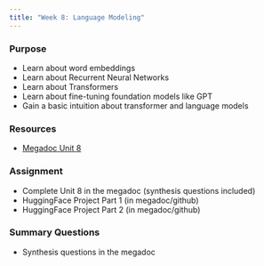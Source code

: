 ```yaml
---
title: "Week 8: Language Modeling"
---
```



### Purpose

- Learn about word embeddings
- Learn about Recurrent Neural Networks
- Learn about Transformers
- Learn about fine-tuning foundation models like GPT
- Gain a basic intuition about transformer and language models

### Resources

- [Megadoc Unit 8](../megadoc/unit-08)

### Assignment

- Complete Unit 8 in the megadoc (synthesis questions included)
- HuggingFace Project Part 1 (in megadoc/github)
- HuggingFace Project Part 2 (in megadoc/github)

### Summary Questions

- Synthesis questions in the megadoc
